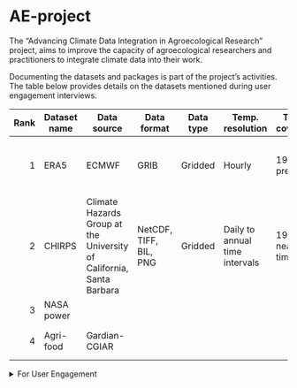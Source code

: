 # AE-project
The “Advancing Climate Data Integration in Agroecological Research” project, aims to improve the capacity of agroecological researchers and practitioners to integrate climate data into their work.

Documenting the datasets and packages is part of the project’s activities. The table below provides details on the datasets mentioned during user engagement interviews. 


| Rank | Dataset name  | Data source | Data format | Data type | Temp. resolution | Temp. coverage | Update freq | H. resolution | Variable | Perm | APIs | Package | Doc | 
|-----:|---------------|-------------|-------------|-----------|------------------|----------------|-------------|---------------|----------|------|------|---------|-----|
|     1|  ERA5         | ECMWF       | GRIB        | Gridded   | Hourly           | 1940 to present| Daily       | 0.25 x 0.25 degrees for the reanalysis              | Total precipitation, Sea surface temperature,...         | Register/ create account      | [Link](https://cds.climate.copernicus.eu/how-to-api)     | cdsapi (Python)  | [Link](https://confluence.ecmwf.int/display/CKB/ERA5%3A+data+documentation)    |
|     2|  CHIRPS       | Climate Hazards Group at the University of California, Santa Barbara | NetCDF, TIFF, BIL, PNG  | Gridded       |   Daily to annual time intervals| 1981 to near-real time  | April 2015 | 0.05 x 0.05 degrees  | precipitation |      |      |         | [Link](https://data.chc.ucsb.edu/products/CHIRPS-2.0/README-CHIRPS.txt)    |
|     3|  NASA power   |             |             |           |                  |                |             |               |          |      |      |         |     |
|     4|  Agri-food    | Gardian-CGIAR         |             |           |                  |                |             |               | Agri-food data |      |  [Link](https://documenter.getpostman.com/view/15684001/2s9YBz3ajj) ; [Link](https://gardian.cgiar.org/api)   |         | [Link](https://gardian.cgiar.org/maps/)    |

<details>
<summary> For User Engagement </summary>

| PERSONA | STAKEHOLDER  | CONTACT     | EMAIL       | DATE      | REGION           | INTERV.        | STATUS      | COMMENTS      |  
|---------|--------------|-------------|-------------|-----------|------------------|----------------|-------------|---------------|
| Scientist | AIMS RIC   | Dr. Mouhamadou Bamba Sylla| msylla@aimsric.org| Rwanda   |                  |                |             |               |     
| Policy Advisor  | Agrimet             |             |             |           |                  |                |             |               |   
| Policy Advisor   | ICPAC  |             |             |           |                  |                |             |               |   
| Policy Advisor|  Met service   | Dr. Vedaste Iyakaremye|viyakaremye@meteorwanda.gov.rw| Rwanda |                  |                |             |               |    
| Policy Advisor   | RICA  | Dr. Magnifique Ndambe Nzaramba | mnzaramba@rica.rw| Rwanda| | | | |
| Policy Advisor    | RAB | | | | | | | |
| Policy Advisor    | REMA|David Ukwishaka |dukwishaka@rema.gov.rw | Rwanda | | | | |
| Policy Advisor  | GIZ | Olivier Niyompuhwe | olivier.niyompuhwe@giz.de | Rwanda | | | | |
| Policy Advisor   | SADEC| | | | | | | |

</details>
